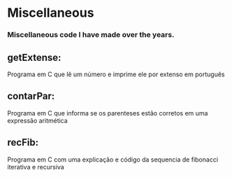 # Miscellaneous
### Miscellaneous code I have made over the years.

## getExtense: 
  Programa em C que lê um número e imprime ele por extenso em português
  
## contarPar:
  Programa em C que informa se os parenteses estão corretos em uma expressão aritmética

## recFib:
  Programa em C com uma explicação e código da sequencia de fibonacci iterativa e recursiva
